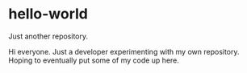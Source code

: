 
# hello-world
Just another repository.

Hi everyone.  Just a developer experimenting with my own repository.  Hoping to eventually put some of my code up here.
